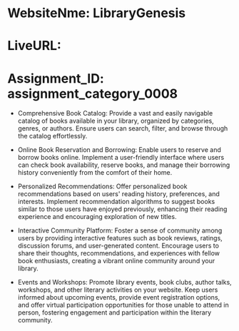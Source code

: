 # WebsiteNme: LibraryGenesis
# LiveURL: 
# Assignment_ID: assignment_category_0008



- Comprehensive Book Catalog: Provide a vast and easily navigable catalog of books available in your library, organized by categories, genres, or authors. Ensure users can search, filter, and browse through the catalog effortlessly. 


- Online Book Reservation and Borrowing: Enable users to reserve and borrow books online. Implement a user-friendly interface where users can check book availability, reserve books, and manage their borrowing history conveniently from the comfort of their home.


- Personalized Recommendations: Offer personalized book recommendations based on users' reading history, preferences, and interests. Implement recommendation algorithms to suggest books similar to those users have enjoyed previously, enhancing their reading experience and encouraging       exploration of new titles.


- Interactive Community Platform: Foster a sense of community among users by providing interactive features such as book reviews, ratings, discussion forums, and user-generated content. Encourage users to share their thoughts, recommendations, and experiences with fellow book enthusiasts, creating a vibrant online community around your library.


- Events and Workshops: Promote library events, book clubs, author talks, workshops, and other literary activities on your website. Keep users informed about upcoming events, provide event registration options, and offer virtual participation opportunities for those unable to attend in person, fostering engagement and participation within the literary community.